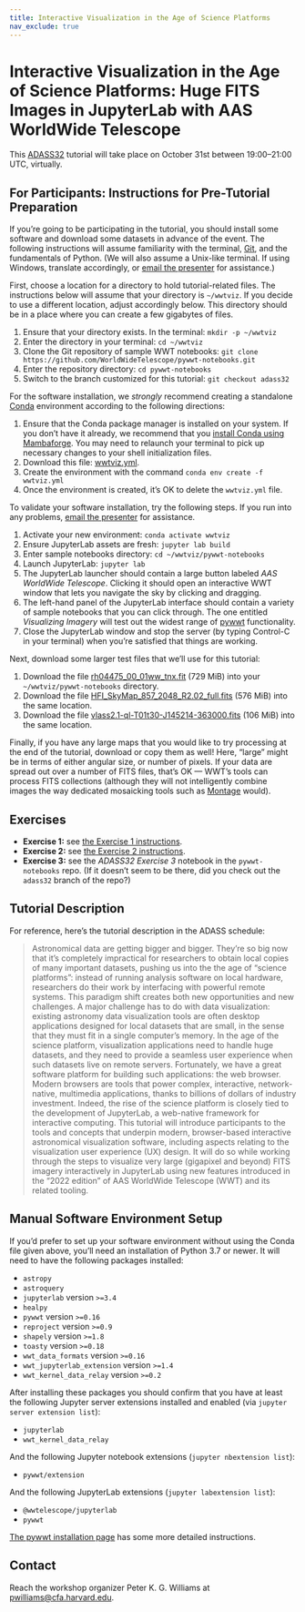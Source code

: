 ```yaml
---
title: Interactive Visualization in the Age of Science Platforms
nav_exclude: true
---
```


# Interactive Visualization in the Age of Science Platforms: Huge FITS Images in JupyterLab with AAS WorldWide Telescope

This [ADASS32] tutorial will take place on October 31st between 19:00–21:00 UTC,
virtually.

[ADASS32]: https://www.adass2022.ca/

## For Participants: Instructions for Pre-Tutorial Preparation

If you’re going to be participating in the tutorial, you should install some
software and download some datasets in advance of the event. The following
instructions will assume familiarity with the terminal, [Git], and the
fundamentals of Python. (We will also assume a Unix-like terminal. If using
Windows, translate accordingly, or [email the presenter](#contact) for
assistance.)

[Git]: https://git-scm.com/

First, choose a location for a directory to hold tutorial-related files. The
instructions below will assume that your directory is `~/wwtviz`. If you decide
to use a different location, adjust accordingly below. This directory should be
in a place where you can create a few gigabytes of files.

1. Ensure that your directory exists. In the terminal: `mkdir -p ~/wwtviz`
1. Enter the directory in your terminal: `cd ~/wwtviz`
1. Clone the Git repository of sample WWT notebooks:
   `git clone https://github.com/WorldWideTelescope/pywwt-notebooks.git`
1. Enter the repository directory: `cd pywwt-notebooks`
1. Switch to the branch customized for this tutorial: `git checkout adass32`

For the software installation, we *strongly* recommend creating a standalone
[Conda] environment according to the following directions:

[Conda]: https://conda.io/

1. Ensure that the Conda package manager is installed on your system. If you
   don’t have it already, we recommend that you [install Conda using
   Mambaforge][install-mf]. You may need to relaunch your terminal to pick
   up necessary changes to your shell initialization files.
1. Download this file: [wwtviz.yml](./wwtviz.yml).
1. Create the environment with the command `conda env create -f wwtviz.yml`
1. Once the environment is created, it’s OK to delete the `wwtviz.yml` file.

[install-mf]: https://github.com/conda-forge/miniforge#install

To validate your software installation, try the following steps. If you run into
any problems, [email the presenter](#contact) for assistance.

1. Activate your new environment: `conda activate wwtviz`
1. Ensure JupyterLab assets are fresh: `jupyter lab build`
1. Enter sample notebooks directory: `cd ~/wwtviz/pywwt-notebooks`
1. Launch JupyterLab: `jupyter lab`
1. The JupyterLab launcher should contain a large button labeled *AAS WorldWide
   Telescope*. Clicking it should open an interactive WWT window that lets you
   navigate the sky by clicking and dragging.
1. The left-hand panel of the JupyterLab interface should contain a variety of
   sample notebooks that you can click through. The one entitled *Visualizing
   Imagery* will test out the widest range of [pywwt] functionality.
1. Close the JupyterLab window and stop the server (by typing Control-C in your
   terminal) when you’re satisfied that things are working.

[pywwt]: https://pywwt.readthedocs.io/

Next, download some larger test files that we’ll use for this tutorial:

1. Download the file [rh04475_00_01ww_tnx.fit] (729 MiB) into your
   `~/wwtviz/pywwt-notebooks` directory.
1. Download the file [HFI_SkyMap_857_2048_R2.02_full.fits] (576 MiB) into the same location.
1. Download the file [vlass2.1-ql-T01t30-J145214-363000.fits] (106 MiB) into the same location.

[rh04475_00_01ww_tnx.fit]: https://data1.wwtassets.org/packages/2022/06_fits_studies/rh04475_00_01ww_tnx.fit
[HFI_SkyMap_857_2048_R2.02_full.fits]: https://irsa.ipac.caltech.edu/data/Planck/release_2/all-sky-maps/maps/HFI_SkyMap_857_2048_R2.02_full.fits
[vlass2.1-ql-T01t30-J145214-363000.fits]: https://data1.wwtassets.org/packages/2022/01_demos/vlass2.1-ql-T01t30-J145214-363000.fits

Finally, if you have any large maps that you would like to try processing at the
end of the tutorial, download or copy them as well! Here, “large” might be in
terms of either angular size, or number of pixels. If your data are spread out
over a number of FITS files, that’s OK — WWT’s tools can process FITS
collections (although they will not intelligently combine images the way
dedicated mosaicking tools such as [Montage] would).

[Montage]: http://montage.ipac.caltech.edu/


## Exercises

- **Exercise 1:** see [the Exercise 1 instructions](./exercise1.md).
- **Exercise 2:** see [the Exercise 2 instructions](./exercise2.md).
- **Exercise 3:** see the *ADASS32 Exercise 3* notebook in the `pywwt-notebooks`
  repo. (If it doesn’t seem to be there, did you check out the `adass32` branch
  of the repo?)

## Tutorial Description

For reference, here’s the tutorial description in the ADASS schedule:

> Astronomical data are getting bigger and bigger. They’re so big now that it’s
> completely impractical for researchers to obtain local copies of many
> important datasets, pushing us into the the age of “science platforms”:
> instead of running analysis software on local hardware, researchers do their
> work by interfacing with powerful remote systems. This paradigm shift creates
> both new opportunities and new challenges. A major challenge has to do with
> data visualization: existing astronomy data visualization tools are often
> desktop applications designed for local datasets that are small, in the sense
> that they must fit in a single computer’s memory. In the age of the science
> platform, visualization applications need to handle huge datasets, and they
> need to provide a seamless user experience when such datasets live on remote
> servers. Fortunately, we have a great software platform for building such
> applications: the web browser. Modern browsers are tools that power complex,
> interactive, network-native, multimedia applications, thanks to billions of
> dollars of industry investment. Indeed, the rise of the science platform is
> closely tied to the development of JupyterLab, a web-native framework for
> interactive computing. This tutorial will introduce participants to the tools
> and concepts that underpin modern, browser-based interactive astronomical
> visualization software, including aspects relating to the visualization user
> experience (UX) design. It will do so while working through the steps to
> visualize very large (gigapixel and beyond) FITS imagery interactively in
> JupyterLab using new features introduced in the “2022 edition” of AAS
> WorldWide Telescope (WWT) and its related tooling.


## Manual Software Environment Setup

If you’d prefer to set up your software environment without using the Conda file
given above, you’ll need an installation of Python 3.7 or newer. It will need to
have the following packages installed:

- `astropy`
- `astroquery`
- `jupyterlab` version `>=3.4`
- `healpy`
- `pywwt` version `>=0.16`
- `reproject` version `>=0.9`
- `shapely` version `>=1.8`
- `toasty` version `>=0.18`
- `wwt_data_formats` version `>=0.16`
- `wwt_jupyterlab_extension` version `>=1.4`
- `wwt_kernel_data_relay` version `>=0.2`

After installing these packages you should confirm that you have at least the
following Jupyter server extensions installed and enabled (via `jupyter server
extension list`):

- `jupyterlab`
- `wwt_kernel_data_relay`

And the following Jupyter notebook extensions (`jupyter nbextension list`):

- `pywwt/extension`

And the following JupyterLab extensions (`jupyter labextension list`):

- `@wwtelescope/jupyterlab`
- `pywwt`

[The pywwt installation page][pywwt-install] has some more detailed instructions.

[pywwt-install]: https://pywwt.readthedocs.io/en/stable/installation.html


## Contact

Reach the workshop organizer Peter K. G. Williams at <pwilliams@cfa.harvard.edu>.